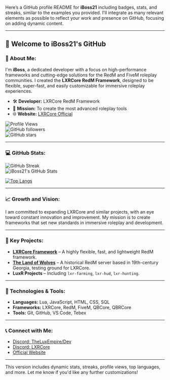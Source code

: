 Here’s a GitHub profile README for **iBoss21** including badges, stats, and streaks, similar to the examples you provided. I'll integrate as many relevant elements as possible to reflect your work and presence on GitHub, focusing on adding dynamic content.

---

## 👋 Welcome to iBoss21's GitHub

### 🚀 About Me:
I'm **iBoss**, a dedicated developer with a focus on high-performance frameworks and cutting-edge solutions for the RedM and FiveM roleplay communities. I created the **LXRCore RedM Framework**, designed to be flexible, super-fast, and easily customizable for immersive roleplay experiences.

- 🛠️ **Developer:** LXRCore RedM Framework
- 🎯 **Mission:** To create the most advanced roleplay tools
- 🌐 **Website:** [LXRCore Official](https://lxrcore.likeaking.pro/)

![Profile Views](https://komarev.com/ghpvc/?username=iBoss21&label=Profile%20views&color=c82107&style=flat)  
![GitHub followers](https://img.shields.io/github/followers/iBoss21?style=social)  
![GitHub stars](https://img.shields.io/github/stars/iBoss21?style=social)

---

### 💻 GitHub Stats:

![GitHub Streak](https://github-readme-streak-stats.herokuapp.com/?user=iBoss21&theme=dark&hide_border=true)  
![iBoss21's GitHub Stats](https://github-readme-stats-eight-theta.vercel.app/api?username=iBoss21&show_icons=true&include_all_commits=true&count_private=true&title_color=a40619&icon_color=a960ff&text_color=ffffff&bg_color=0c0b0c)

[![Top Langs](https://github-readme-stats-eight-theta.vercel.app/api/top-langs/?username=iBoss21&layout=compact&langs_count=8&theme=dark)](https://github.com/iBoss21/github-readme-stats)

---

### 📈 Growth and Vision:
I am committed to expanding LXRCore and similar projects, with an eye toward constant innovation and improvement. My mission is to create frameworks that set new standards in immersive roleplay and development.

---

### 🔧 Key Projects:
- **[LXRCore Framework](https://github.com/LXRCore)** – A highly flexible, fast, and lightweight RedM framework.
- **[The Land of Wolves](https://github.com/LXRCore)** – A historical RedM server based in 19th-century Georgia, testing ground for LXRCore.
- **LuxR Projects** – Including `lxr-farming`, `lxr-hud`, `lxr-hunting`.

---

### 🔧 Technologies & Tools:
- **Languages:** Lua, JavaScript, HTML, CSS, SQL
- **Frameworks:** LXRCore, RedM, FiveM, QBCore, QBRCore
- **Tools:** Git, GitHub, VS Code, Tebex

---

### 📞 Connect with Me:
- [Discord: TheLuxEmpire/Dev](https://discord.gg/Aj7KGKMDBU)
- [Discord: LXRCore](https://discord.gg/5DGEv4kK7Q)
- [Official Website](https://lxrcore.likeaking.pro/)

---

This version includes dynamic stats, streaks, profile views, top languages, and more. Let me know if you'd like any further customizations!
